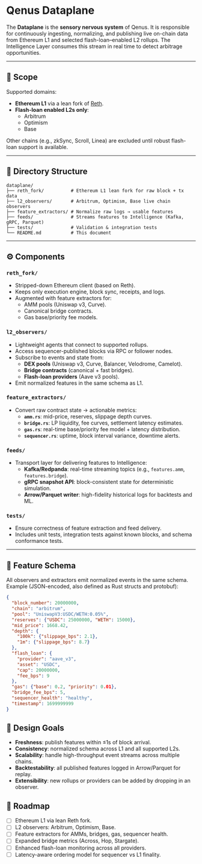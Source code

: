# Qenus Dataplane

The **Dataplane** is the **sensory nervous system** of Qenus.
It is responsible for continuously ingesting, normalizing, and publishing live on-chain data from Ethereum L1 and selected flash-loan–enabled L2 rollups.
The Intelligence Layer consumes this stream in real time to detect arbitrage opportunities.

---

## 🧭 Scope

Supported domains:
- **Ethereum L1** via a lean fork of [Reth](https://github.com/paradigmxyz/reth).
- **Flash-loan enabled L2s only**:
  - Arbitrum
  - Optimism
  - Base

Other chains (e.g., zkSync, Scroll, Linea) are excluded until robust flash-loan support is available.

---

## 🧩 Directory Structure

```
dataplane/
├── reth_fork/          # Ethereum L1 lean fork for raw block + tx data
├── l2_observers/       # Arbitrum, Optimism, Base live chain observers
├── feature_extractors/ # Normalize raw logs → usable features
├── feeds/              # Streams features to Intelligence (Kafka, gRPC, Parquet)
├── tests/              # Validation & integration tests
└── README.md           # This document
```

---

## ⚙️ Components

### `reth_fork/`
- Stripped-down Ethereum client (based on Reth).
- Keeps only execution engine, block sync, receipts, and logs.
- Augmented with feature extractors for:
  - AMM pools (Uniswap v3, Curve).
  - Canonical bridge contracts.
  - Gas base/priority fee models.

### `l2_observers/`
- Lightweight agents that connect to supported rollups.
- Access sequencer-published blocks via RPC or follower nodes.
- Subscribe to events and state from:
  - **DEX pools** (Uniswap v3, Curve, Balancer, Velodrome, Camelot).
  - **Bridge contracts** (canonical + fast bridges).
  - **Flash-loan providers** (Aave v3 pools).
- Emit normalized features in the same schema as L1.

### `feature_extractors/`
- Convert raw contract state → actionable metrics:
  - **`amm.rs`**: mid-price, reserves, slippage depth curves.
  - **`bridge.rs`**: LP liquidity, fee curves, settlement latency estimates.
  - **`gas.rs`**: real-time base/priority fee model + latency distribution.
  - **`sequencer.rs`**: uptime, block interval variance, downtime alerts.

### `feeds/`
- Transport layer for delivering features to Intelligence:
  - **Kafka/Redpanda**: real-time streaming topics (e.g., `features.amm`, `features.bridge`).
  - **gRPC snapshot API**: block-consistent state for deterministic simulation.
  - **Arrow/Parquet writer**: high-fidelity historical logs for backtests and ML.

### `tests/`
- Ensure correctness of feature extraction and feed delivery.
- Includes unit tests, integration tests against known blocks, and schema conformance tests.

---

## 🧮 Feature Schema

All observers and extractors emit normalized events in the same schema.
Example (JSON-encoded, also defined as Rust structs and protobuf):

```json
{
  "block_number": 20000000,
  "chain": "arbitrum",
  "pool": "UniswapV3:USDC/WETH:0.05%",
  "reserves": {"USDC": 25000000, "WETH": 15000},
  "mid_price": 1668.42,
  "depth": {
    "100k": {"slippage_bps": 2.1},
    "1m": {"slippage_bps": 8.7}
  },
  "flash_loan": {
    "provider": "aave_v3",
    "asset": "USDC",
    "cap": 20000000,
    "fee_bps": 9
  },
  "gas": {"base": 0.2, "priority": 0.01},
  "bridge_fee_bps": 5,
  "sequencer_health": "healthy",
  "timestamp": 1699999999
}
```

## 🎯 Design Goals

- **Freshness**: publish features within ≤1s of block arrival.
- **Consistency**: normalized schema across L1 and all supported L2s.
- **Scalability**: handle high-throughput event streams across multiple chains.
- **Backtestability**: all published features logged in Arrow/Parquet for replay.
- **Extensibility**: new rollups or providers can be added by dropping in an observer.

## 🚀 Roadmap

- [ ] Ethereum L1 via lean Reth fork.
- [ ] L2 observers: Arbitrum, Optimism, Base.
- [ ] Feature extractors for AMMs, bridges, gas, sequencer health.
- [ ] Expanded bridge metrics (Across, Hop, Stargate).
- [ ] Enhanced flash-loan monitoring across all providers.
- [ ] Latency-aware ordering model for sequencer vs L1 finality.
